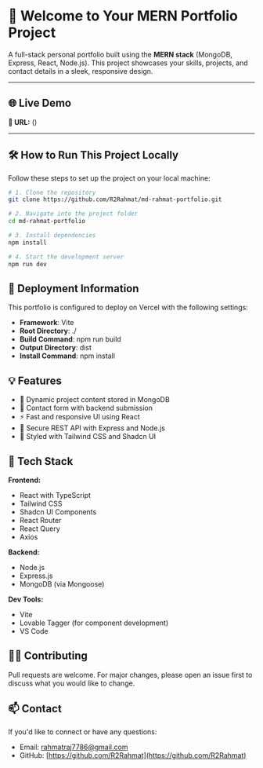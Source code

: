 
# 🚀 Welcome to Your MERN Portfolio Project

A full-stack personal portfolio built using the **MERN stack** (MongoDB, Express, React, Node.js). This project showcases your skills, projects, and contact details in a sleek, responsive design.

---

## 🌐 Live Demo

**🔗 URL:** ()

---

## 🛠 How to Run This Project Locally

Follow these steps to set up the project on your local machine:

```bash
# 1. Clone the repository
git clone https://github.com/R2Rahmat/md-rahmat-portfolio.git

# 2. Navigate into the project folder
cd md-rahmat-portfolio

# 3. Install dependencies
npm install

# 4. Start the development server
npm run dev
```

## 📝 Deployment Information

This portfolio is configured to deploy on Vercel with the following settings:

- **Framework**: Vite
- **Root Directory**: ./
- **Build Command**: npm run build
- **Output Directory**: dist
- **Install Command**: npm install

## 💡 Features
- 📝 Dynamic project content stored in MongoDB
- 📧 Contact form with backend submission
- ⚡ Fast and responsive UI using React
- 🔐 Secure REST API with Express and Node.js
- 🌈 Styled with Tailwind CSS and Shadcn UI

## 🔧 Tech Stack
**Frontend:**
- React with TypeScript
- Tailwind CSS
- Shadcn UI Components
- React Router
- React Query
- Axios

**Backend:**
- Node.js
- Express.js
- MongoDB (via Mongoose)

**Dev Tools:**
- Vite
- Lovable Tagger (for component development)
- VS Code

## 🧑‍💻 Contributing
Pull requests are welcome. For major changes, please open an issue first to discuss what you would like to change.

## 📫 Contact
If you'd like to connect or have any questions:

- Email: rahmatraj7786@gmail.com
- GitHub: [https://github.com/R2Rahmat](https://github.com/R2Rahmat)
